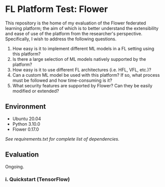 # FL Platform Test: Flower

This repository is the home of my evaluation of the Flower federated learning platform; the aim of which is to better understand 
the extensibility and ease of use of the platform from the researcher's perspective. Specifically, I wish to address the
following questions.
1. How easy is it to implement different ML models in a FL setting using this platform?
2. Is there a large selection of ML models natively supported by the platform?
3. How easy is it to use different FL architectures (i.e. HFL, VFL, etc.)?
4. Can a custom ML model be used with this platform? If so, what process must be followed and how time-consuming is it?
5. What security features are supported by Flower? Can they be easily modified or extended?

## Environment
- Ubuntu 20.04
- Python 3.10.0
- Flower 0.17.0

*See requirements.txt for complete list of dependencies.*

## Evaluation
Ongoing.

### i. Quickstart (TensorFlow)

